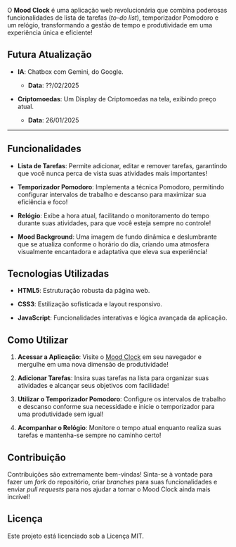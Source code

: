 O **Mood Clock** é uma aplicação web revolucionária que combina poderosas funcionalidades de lista de tarefas (*to-do list*), temporizador Pomodoro e um relógio, transformando a gestão de tempo e produtividade em uma experiência única e eficiente!

## Futura Atualização
- **IA**: Chatbox com Gemini, do Google.
  - **Data**: ??/02/2025

- **Criptomoedas**: Um Display de Criptomoedas na tela, exibindo preço atual.
  - **Data**: 26/01/2025
---

## Funcionalidades

- **Lista de Tarefas**: Permite adicionar, editar e remover tarefas, garantindo que você nunca perca de vista suas atividades mais importantes!

- **Temporizador Pomodoro**: Implementa a técnica Pomodoro, permitindo configurar intervalos de trabalho e descanso para maximizar sua eficiência e foco!

- **Relógio**: Exibe a hora atual, facilitando o monitoramento do tempo durante suas atividades, para que você esteja sempre no controle!

- **Mood Background**: Uma imagem de fundo dinâmica e deslumbrante que se atualiza conforme o horário do dia, criando uma atmosfera visualmente encantadora e adaptativa que eleva sua experiência!
## Tecnologias Utilizadas

- **HTML5**: Estruturação robusta da página web.

- **CSS3**: Estilização sofisticada e layout responsivo.

- **JavaScript**: Funcionalidades interativas e lógica avançada da aplicação.

## Como Utilizar

1. **Acessar a Aplicação**: Visite o [Mood Clock](https://alask-code.github.io/Mood-Clock/) em seu navegador e mergulhe em uma nova dimensão de produtividade!

2. **Adicionar Tarefas**: Insira suas tarefas na lista para organizar suas atividades e alcançar seus objetivos com facilidade!

3. **Utilizar o Temporizador Pomodoro**: Configure os intervalos de trabalho e descanso conforme sua necessidade e inicie o temporizador para uma produtividade sem igual!

4. **Acompanhar o Relógio**: Monitore o tempo atual enquanto realiza suas tarefas e mantenha-se sempre no caminho certo!

## Contribuição

Contribuições são extremamente bem-vindas! Sinta-se à vontade para fazer um *fork* do repositório, criar *branches* para suas funcionalidades e enviar *pull requests* para nos ajudar a tornar o Mood Clock ainda mais incrível!

## Licença

Este projeto está licenciado sob a Licença MIT.



